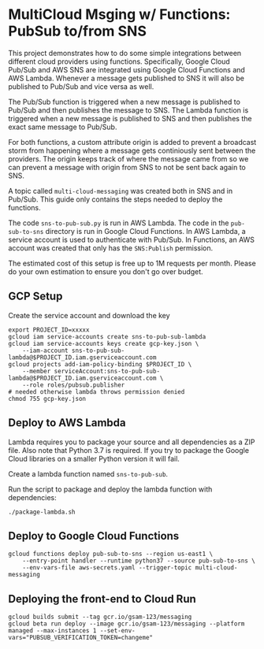 # MultiCloud Msging w/ Functions: PubSub to/from SNS

This project demonstrates how to do some simple integrations between different
cloud providers using functions. Specifically, Google Cloud Pub/Sub and AWS
SNS are integrated using Google Cloud Functions and AWS Lambda. Whenever a
message gets published to SNS it will also be published to Pub/Sub and
vice versa as well.

The Pub/Sub function is triggered when a new message is published to Pub/Sub
and then publishes the message to SNS.
The Lambda function is triggered when a new message is published to SNS and
then publishes the exact same message to Pub/Sub.

For both functions, a custom attribute origin is added to prevent a
broadcast storm from happening where a message gets continiously sent
between the providers. The origin keeps track of where the message came from
so we can prevent a message with origin from SNS to not be sent back again
to SNS.

A topic called `multi-cloud-messaging` was created both in SNS and in Pub/Sub.
This guide only contains the steps needed to deploy the functions.

The code `sns-to-pub-sub.py` is run in AWS Lambda. The code in the `pub-sub-to-sns`
directory is run in Google Cloud Functions. In AWS Lambda, a service account
is used to authenticate with Pub/Sub. In Functions, an AWS account was created
that only has the `SNS:Publish` permission.

The estimated cost of this setup is free up to 1M requests per month. Please
do your own estimation to ensure you don't go over budget.

## GCP Setup
Create the service account and download the key
```
export PROJECT_ID=xxxxx
gcloud iam service-accounts create sns-to-pub-sub-lambda
gcloud iam service-accounts keys create gcp-key.json \
    --iam-account sns-to-pub-sub-lambda@$PROJECT_ID.iam.gserviceaccount.com
gcloud projects add-iam-policy-binding $PROJECT_ID \
    --member serviceAccount:sns-to-pub-sub-lambda@$PROJECT_ID.iam.gserviceaccount.com \
    --role roles/pubsub.publisher
# needed otherwise lambda throws permission denied
chmod 755 gcp-key.json
```

## Deploy to AWS Lambda
Lambda requires you to package your source and all dependencies as a ZIP file.
Also note that Python 3.7 is required. If you try to package the Google Cloud
libraries on a smaller Python version it will fail.

Create a lambda function named `sns-to-pub-sub`.

Run the script to package and deploy the lambda function with dependencies:
```
./package-lambda.sh
```

## Deploy to Google Cloud Functions
```
gcloud functions deploy pub-sub-to-sns --region us-east1 \
    --entry-point handler --runtime python37 --source pub-sub-to-sns \
    --env-vars-file aws-secrets.yaml --trigger-topic multi-cloud-messaging
```
## Deploying the front-end to Cloud Run

```
gcloud builds submit --tag gcr.io/gsam-123/messaging
gcloud beta run deploy --image gcr.io/gsam-123/messaging --platform managed --max-instances 1 --set-env-vars="PUBSUB_VERIFICATION_TOKEN=changeme"
```
